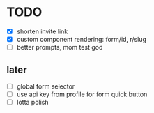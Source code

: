 # TODO

- [x] shorten invite link
- [x] custom component rendering: form/id, r/slug
- [ ] better prompts, mom test god

## later

- [ ] global form selector
- [ ] use api key from profile for form quick button
- [ ] lotta polish
